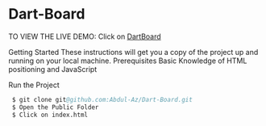 # Dart-Board
TO VIEW THE LIVE DEMO: Click on [DartBoard](https://dartboard-azeez.firebaseapp.com/) 

Getting Started
These instructions will get you a copy of the project up and running on your local machine.
Prerequisites
Basic Knowledge of HTML positioning and JavaScript

Run the Project
```s
 $ git clone git@github.com:Abdul-Az/Dart-Board.git
 $ Open the Public Folder
 $ Click on index.html
 ```